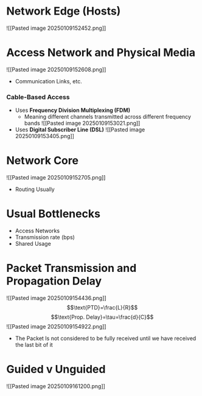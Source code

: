 # Network Edge (Hosts)
![[Pasted image 20250109152452.png]]
# Access Network and Physical Media
![[Pasted image 20250109152608.png]]
- Communication Links, etc.
### Cable-Based Access
- Uses **Frequency Division Multiplexing (FDM)**
	- Meaning different channels transmitted across different frequency bands
![[Pasted image 20250109153021.png]]
- Uses **Digital Subscriber Line (DSL)**
![[Pasted image 20250109153405.png]]
# Network Core
![[Pasted image 20250109152705.png]]
- Routing Usually
# Usual Bottlenecks
- Access Networks
- Transmission rate (bps)
- Shared Usage

# Packet Transmission and Propagation Delay
![[Pasted image 20250109154436.png]]
$$\text{PTD}=\frac{L}{R}$$$$\text{Prop. Delay}=\tau=\frac{d}{C}$$
![[Pasted image 20250109154922.png]]
- The Packet Is not considered to be fully received until we have received the last bit of it

# Guided v Unguided
![[Pasted image 20250109161200.png]]

